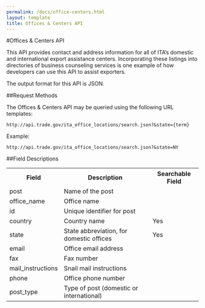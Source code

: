 ```yaml
---
permalink: /docs/office-centers.html
layout: template
title: Offices & Centers API
---
```


#Offices & Centers API

This API provides contact and address information for all of ITA’s domestic and international export assistance centers. Incorporating these listings into directories of business counseling services is one example of how developers can use this API to assist exporters.

The output format for this API is JSON.

##Request Methods

The Offices & Centers API may be queried using the following URL templates:

    http://api.trade.gov/ita_office_locations/search.json?&state={term}

Example:

    http://api.trade.gov/ita_office_locations/search.json?&state=NY


##Field Descriptions
<table border="0">
<tr>
<th>Field</th>
<th>Description</th>
<th>Searchable Field</th>
</tr>

<tr>
<td>post</td>
<td>Name of the post</td>
<td></td>
</tr>

<tr>
<td>office_name</td>
<td>Office name</td>
<td></td>
</tr>

<tr>
<td>id</td>
<td>Unique identifier for post</td>
<td></td>
</tr>

<tr>
<td>country</td>
<td>Country name</td>
<td>Yes</td>
</tr>

<tr>
<td>state</td>
<td>State abbreviation, for domestic offices</td>
<td>Yes</td>
</tr>

<tr>
<td>email</td>
<td>Office email address</td>
<td></td>
</tr>

<tr>
<td>fax</td>
<td>Fax number</td>
<td></td>
</tr>

<tr>
<td>mail_instructions</td>
<td>Snail mail instructions</td>
<td></td>
</tr>

<tr>
<td>phone</td>
<td>Office phone number</td>
<td></td>
</tr>

<tr>
<td>post_type</td>
<td>Type of post (domestic or international)</td>
<td></td>
</tr>


</table>
